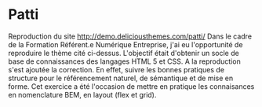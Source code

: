# Patti
Reproduction du site http://demo.deliciousthemes.com/patti/
Dans le cadre de la Formation Référent.e Numérique Entreprise, j'ai eu l'opportunité de reproduire le thème cité ci-dessus. L'objectif était d'obtenir un socle de base de connaissances des langages HTML 5 et CSS. A la reproduction s'est ajoutée la correction. En effet, suivre les bonnes pratiques de structure pour le référencement naturel, de sémantique et de mise en forme. Cet exercice a été l'occasion  de mettre en pratique les connaisances en nomenclature BEM, en layout (flex et grid).
